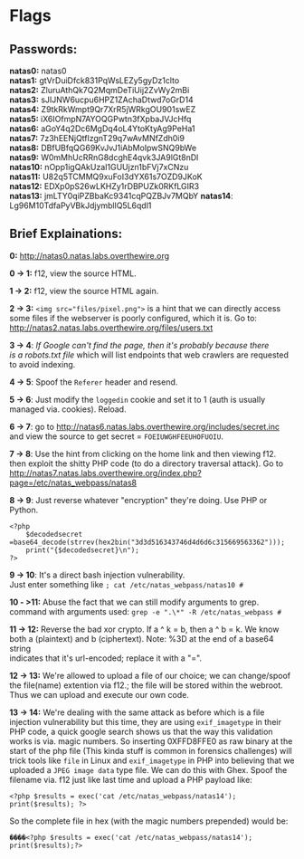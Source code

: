 # Flags

## Passwords:
**natas0:**  natas0  
**natas1:**  gtVrDuiDfck831PqWsLEZy5gyDz1clto  
**natas2:**  ZluruAthQk7Q2MqmDeTiUij2ZvWy2mBi  
**natas3:**  sJIJNW6ucpu6HPZ1ZAchaDtwd7oGrD14  
**natas4:**  Z9tkRkWmpt9Qr7XrR5jWRkgOU901swEZ  
**natas5:**  iX6IOfmpN7AYOQGPwtn3fXpbaJVJcHfq  
**natas6:**  aGoY4q2Dc6MgDq4oL4YtoKtyAg9PeHa1  
**natas7:**  7z3hEENjQtflzgnT29q7wAvMNfZdh0i9  
**natas8:**  DBfUBfqQG69KvJvJ1iAbMoIpwSNQ9bWe  
**natas9:**  W0mMhUcRRnG8dcghE4qvk3JA9lGt8nDl  
**natas10:** nOpp1igQAkUzaI1GUUjzn1bFVj7xCNzu  
**natas11:** U82q5TCMMQ9xuFoI3dYX61s7OZD9JKoK  
**natas12:** EDXp0pS26wLKHZy1rDBPUZk0RKfLGIR3  
**natas13:** jmLTY0qiPZBbaKc9341cqPQZBJv7MQbY
**natas14**: Lg96M10TdfaPyVBkJdjymbllQ5L6qdl1

## Brief Explainations:
**0:** http://natas0.natas.labs.overthewire.org  

**0 -> 1:** f12, view the source HTML.

**1 -> 2:** f12, view the source HTML again.

**2 -> 3:** `<img src="files/pixel.png">` is a hint that we can directly access  
some files if the webserver is poorly configured, which it is. Go to:  
http://natas2.natas.labs.overthewire.org/files/users.txt

**3 -> 4**: *If Google can't find the page, then it's probably because there  
is a robots.txt file* which will list endpoints that web crawlers are requested  
to avoid indexing.

**4 -> 5**: Spoof the `Referer` header and resend.

**5 -> 6**: Just modify the `loggedin` cookie and set it to 1 (auth is usually  
managed via. cookies). Reload.

**6 -> 7**: go to http://natas6.natas.labs.overthewire.org/includes/secret.inc  
and view the source to get secret = `FOEIUWGHFEEUHOFUOIU`.

**7 -> 8**: Use the hint from clicking on the home link and then viewing f12.  
then exploit the shitty PHP code (to do a directory traversal attack). Go to  
http://natas7.natas.labs.overthewire.org/index.php?page=/etc/natas_webpass/natas8

**8 -> 9**: Just reverse whatever "encryption" they're doing. Use PHP or Python.  
```
<?php
    $decodedsecret =base64_decode(strrev(hex2bin("3d3d516343746d4d6d6c315669563362")));
    print("{$decodedsecret}\n");
?>
```  

**9 -> 10**: It's a direct bash injection vulnerability.  
Just enter something like `; cat /etc/natas_webpass/natas10 #`

**10 - >11:** Abuse the fact that we can still modify arguments to grep.  
command with arguments used: `grep -e ".\*" -R /etc/natas_webpass #`

**11 -> 12:** Reverse the bad xor crypto. If a ^ k = b, then a ^ b = k. We know  
both a (plaintext) and b (ciphertext). Note: %3D at the end of a base64 string  
indicates that it's url-encoded; replace it with a "=".

**12 -> 13:** We're allowed to upload a file of our choice; we can change/spoof  
the file(name) extention via f12.; the file will be stored within the webroot.  
Thus we can upload and execute our own code.

**13 -> 14:** We're dealing with the same attack as before which is a file
injection vulnerability but this time, they are using `exif_imagetype` in their
PHP code, a quick google search shows us that the way this validation works is
via. magic numbers. So inserting 0XFFD8FFE0 as raw binary at the start of the
php file (This kinda stuff is common in forensics challenges) will trick tools
like `file` in Linux and `exif_imagetype` in PHP into believing that we uploaded
a `JPEG image data` type file. We can do this with Ghex. Spoof the filename via.
f12 just like last time and upload a PHP payload like:
```
<?php $results = exec('cat /etc/natas_webpass/natas14'); print($results); ?>
```
So the complete file in hex (with the magic numbers prepended) would be:
```
����<?php $results = exec('cat /etc/natas_webpass/natas14'); print($results);?>
```
